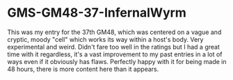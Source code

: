 # GMS-GM48-37-InfernalWyrm
 This was my entry for the 37th GM48, which was centered on a vague and cryptic, moody "cell" which works its way within a host's body. Very experimental and weird. Didn't fare too well in the ratings but I had a great time with it regardless, it's a vast improvement to my past entries in a lot of ways even if it obviously has flaws. Perfectly happy with it for being made in 48 hours, there is more content here than it appears. 
